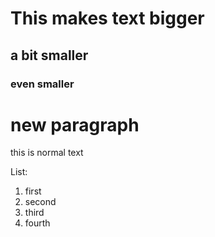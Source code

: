 # This makes text bigger
## a bit smaller
### even smaller

# new paragraph
this is normal text

List:
1. first
2. second
3. third
4. fourth

